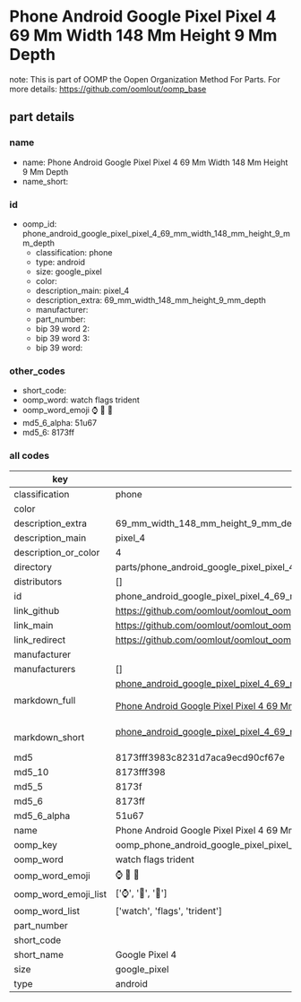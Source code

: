 # Phone Android Google Pixel Pixel 4 69 Mm Width 148 Mm Height 9 Mm Depth  

note: This is part of OOMP the Oopen Organization Method For Parts. For more details: https://github.com/oomlout/oomp_base

##  part details
  







### name
* name: Phone Android Google Pixel Pixel 4 69 Mm Width 148 Mm Height 9 Mm Depth
* name_short: 
### id
* oomp_id: phone_android_google_pixel_pixel_4_69_mm_width_148_mm_height_9_mm_depth
  * classification: phone
  * type: android
  * size: google_pixel
  * color: 
  * description_main: pixel_4
  * description_extra: 69_mm_width_148_mm_height_9_mm_depth
  * manufacturer: 
  * part_number: 
  * bip 39 word 2: 
  * bip 39 word 3: 
  * bip 39 word: 

### other_codes
* short_code: 
* oomp_word: watch flags trident
* oomp_word_emoji :watch: :flags: :trident:
* md5_6_alpha: 51u67
* md5_6: 8173ff









### all codes 
| key | value |  
| --- | --- |  
| classification | phone |  
| color |  |  
| description_extra | 69_mm_width_148_mm_height_9_mm_depth |  
| description_main | pixel_4 |  
| description_or_color | 4 |  
| directory | parts/phone_android_google_pixel_pixel_4_69_mm_width_148_mm_height_9_mm_depth |  
| distributors | [] |  
| id | phone_android_google_pixel_pixel_4_69_mm_width_148_mm_height_9_mm_depth |  
| link_github | https://github.com/oomlout/oomlout_oomp_version_1_messy/tree/main/parts/phone_android_google_pixel_pixel_4_69_mm_width_148_mm_height_9_mm_depth |  
| link_main | https://github.com/oomlout/oomlout_oomp_version_1_messy/tree/main/parts/phone_android_google_pixel_pixel_4_69_mm_width_148_mm_height_9_mm_depth |  
| link_redirect | https://github.com/oomlout/oomlout_oomp_version_1_messy/tree/main/parts/phone_android_google_pixel_pixel_4_69_mm_width_148_mm_height_9_mm_depth |  
| manufacturer |  |  
| manufacturers | [] |  
| markdown_full | [phone_android_google_pixel_pixel_4_69_mm_width_148_mm_height_9_mm_depth](none)<br>[](none)<br>[Phone Android Google Pixel Pixel 4 69 Mm Width 148 Mm Height 9 Mm Depth](none)<br><br> |  
| markdown_short | [phone_android_google_pixel_pixel_4_69_mm_width_148_mm_height_9_mm_depth](none)<br><br> |  
| md5 | 8173fff3983c8231d7aca9ecd90cf67e |  
| md5_10 | 8173fff398 |  
| md5_5 | 8173f |  
| md5_6 | 8173ff |  
| md5_6_alpha | 51u67 |  
| name | Phone Android Google Pixel Pixel 4 69 Mm Width 148 Mm Height 9 Mm Depth |  
| oomp_key | oomp_phone_android_google_pixel_pixel_4_69_mm_width_148_mm_height_9_mm_depth |  
| oomp_word | watch flags trident |  
| oomp_word_emoji | :watch: :flags: :trident: |  
| oomp_word_emoji_list | [':watch:', ':flags:', ':trident:'] |  
| oomp_word_list | ['watch', 'flags', 'trident'] |  
| part_number |  |  
| short_code |  |  
| short_name | Google Pixel 4 |  
| size | google_pixel |  
| type | android |  
